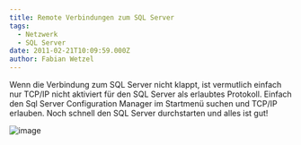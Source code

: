 ```yaml
---
title: Remote Verbindungen zum SQL Server
tags:
  - Netzwerk
  - SQL Server
date: 2011-02-21T10:09:59.000Z
author: Fabian Wetzel
---
```


Wenn die Verbindung zum SQL Server nicht klappt, ist vermutlich einfach nur TCP/IP nicht aktiviert für den SQL Server als erlaubtes Protokoll. Einfach den Sql Server Configuration Manager im Startmenü suchen und TCP/IP erlauben. Noch schnell den SQL Server durchstarten und alles ist gut!

![image](https://az275061.vo.msecnd.net/blogmedia/2011/02/image44.png "image")


